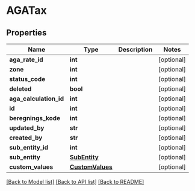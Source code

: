# AGATax

## Properties
Name | Type | Description | Notes
------------ | ------------- | ------------- | -------------
**aga_rate_id** | **int** |  | [optional] 
**zone** | **int** |  | [optional] 
**status_code** | **int** |  | [optional] 
**deleted** | **bool** |  | [optional] 
**aga_calculation_id** | **int** |  | [optional] 
**id** | **int** |  | [optional] 
**beregnings_kode** | **int** |  | [optional] 
**updated_by** | **str** |  | [optional] 
**created_by** | **str** |  | [optional] 
**sub_entity_id** | **int** |  | [optional] 
**sub_entity** | [**SubEntity**](SubEntity.md) |  | [optional] 
**custom_values** | [**CustomValues**](CustomValues.md) |  | [optional] 

[[Back to Model list]](../README.md#documentation-for-models) [[Back to API list]](../README.md#documentation-for-api-endpoints) [[Back to README]](../README.md)

